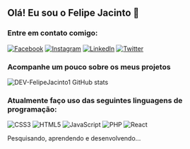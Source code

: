 ## Olá! Eu sou o Felipe Jacinto 👋

### Entre em contato comigo:
[![Facebook](https://img.shields.io/badge/Facebook-1877F2?style=for-the-badge&logo=facebook&logoColor=white)](https://www.facebook.com/felipe.jacinto.509/)
[![Instagram](https://img.shields.io/badge/Instagram-E4405F?style=for-the-badge&logo=instagram&logoColor=white)](https://www.instagram.com/felipe_jaciinto/)
[![LinkedIn](https://img.shields.io/badge/LinkedIn-0077B5?style=for-the-badge&logo=linkedin&logoColor=white)](https://www.linkedin.com/in/felipe-jacinto/)
[![Twitter](https://img.shields.io/badge/Twitter-1DA1F2?style=for-the-badge&logo=twitter&logoColor=white)](https://twitter.com/dev_felipej1)

### Acompanhe um pouco sobre os meus projetos
![DEV-FelipeJacinto1 GitHub stats](https://github-readme-stats.vercel.app/api?username=dev-felipejacinto1&show_icons=true&theme=merko&locale=pt-br)

### Atualmente faço uso das seguintes linguagens de programação:
![CSS3](https://img.shields.io/badge/css3-%231572B6.svg?style=for-the-badge&logo=css3&logoColor=white)
![HTML5](https://img.shields.io/badge/html5-%23E34F26.svg?style=for-the-badge&logo=html5&logoColor=white)
![JavaScript](https://img.shields.io/badge/javascript-%23323330.svg?style=for-the-badge&logo=javascript&logoColor=%23F7DF1E)
![PHP](https://img.shields.io/badge/php-%23777BB4.svg?style=for-the-badge&logo=php&logoColor=white)
![React](https://img.shields.io/badge/react-%2320232a.svg?style=for-the-badge&logo=react&logoColor=%2361DAFB)

Pesquisando, aprendendo e desenvolvendo... 
